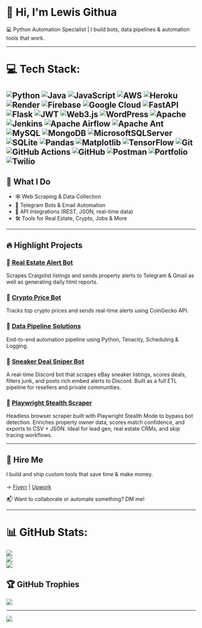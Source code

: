 # 👋 Hi, I'm Lewis Githua<br/>

💻 Python Automation Specialist | I build bots, data pipelines & automation tools that work.<br/>

---

# 💻 Tech Stack:
![Python](https://img.shields.io/badge/python-3670A0?style=for-the-badge&logo=python&logoColor=ffdd54) ![Java](https://img.shields.io/badge/java-%23ED8B00.svg?style=for-the-badge&logo=openjdk&logoColor=white) ![JavaScript](https://img.shields.io/badge/javascript-%23323330.svg?style=for-the-badge&logo=javascript&logoColor=%23F7DF1E) ![AWS](https://img.shields.io/badge/AWS-%23FF9900.svg?style=for-the-badge&logo=amazon-aws&logoColor=white) ![Heroku](https://img.shields.io/badge/heroku-%23430098.svg?style=for-the-badge&logo=heroku&logoColor=white) ![Render](https://img.shields.io/badge/Render-%46E3B7.svg?style=for-the-badge&logo=render&logoColor=white) ![Firebase](https://img.shields.io/badge/firebase-%23039BE5.svg?style=for-the-badge&logo=firebase) ![Google Cloud](https://img.shields.io/badge/GoogleCloud-%234285F4.svg?style=for-the-badge&logo=google-cloud&logoColor=white) ![FastAPI](https://img.shields.io/badge/FastAPI-005571?style=for-the-badge&logo=fastapi) ![Flask](https://img.shields.io/badge/flask-%23000.svg?style=for-the-badge&logo=flask&logoColor=white) ![JWT](https://img.shields.io/badge/JWT-black?style=for-the-badge&logo=JSON%20web%20tokens) ![Web3.js](https://img.shields.io/badge/web3.js-F16822?style=for-the-badge&logo=web3.js&logoColor=white) ![WordPress](https://img.shields.io/badge/WordPress-%23117AC9.svg?style=for-the-badge&logo=WordPress&logoColor=white) ![Apache](https://img.shields.io/badge/apache-%23D42029.svg?style=for-the-badge&logo=apache&logoColor=white) ![Jenkins](https://img.shields.io/badge/jenkins-%232C5263.svg?style=for-the-badge&logo=jenkins&logoColor=white) ![Apache Airflow](https://img.shields.io/badge/Apache%20Airflow-017CEE?style=for-the-badge&logo=Apache%20Airflow&logoColor=white) ![Apache Ant](https://img.shields.io/badge/Apache%20Ant-A81C7D?style=for-the-badge&logo=Apache%20Ant&logoColor=white) ![MySQL](https://img.shields.io/badge/mysql-4479A1.svg?style=for-the-badge&logo=mysql&logoColor=white) ![MongoDB](https://img.shields.io/badge/MongoDB-%234ea94b.svg?style=for-the-badge&logo=mongodb&logoColor=white) ![MicrosoftSQLServer](https://img.shields.io/badge/Microsoft%20SQL%20Server-CC2927?style=for-the-badge&logo=microsoft%20sql%20server&logoColor=white) ![SQLite](https://img.shields.io/badge/sqlite-%2307405e.svg?style=for-the-badge&logo=sqlite&logoColor=white) ![Pandas](https://img.shields.io/badge/pandas-%23150458.svg?style=for-the-badge&logo=pandas&logoColor=white) ![Matplotlib](https://img.shields.io/badge/Matplotlib-%23ffffff.svg?style=for-the-badge&logo=Matplotlib&logoColor=black) ![TensorFlow](https://img.shields.io/badge/TensorFlow-%23FF6F00.svg?style=for-the-badge&logo=TensorFlow&logoColor=white) ![Git](https://img.shields.io/badge/git-%23F05033.svg?style=for-the-badge&logo=git&logoColor=white) ![GitHub Actions](https://img.shields.io/badge/github%20actions-%232671E5.svg?style=for-the-badge&logo=githubactions&logoColor=white) ![GitHub](https://img.shields.io/badge/github-%23121011.svg?style=for-the-badge&logo=github&logoColor=white) ![Postman](https://img.shields.io/badge/Postman-FF6C37?style=for-the-badge&logo=postman&logoColor=white) ![Portfolio](https://img.shields.io/badge/Portfolio-%23000000.svg?style=for-the-badge&logo=firefox&logoColor=#FF7139) ![Twilio](https://img.shields.io/badge/Twilio-F22F46?style=for-the-badge&logo=Twilio&logoColor=white)
---
## 🚀 What I Do<br/>
- 🕸️ Web Scraping & Data Collection <br/> 
- 🤖 Telegram Bots & Email Automation <br/>
- 🔌 API Integrations (REST, JSON, real-time data)<br/>  
- 🛠️ Tools for Real Estate, Crypto, Jobs & More <br/>

---

## 🔥 Highlight Projects<br/>

### 📍 [Real Estate Alert Bot](https://github.com/Lewingtonnn/real-estate-scrapper) <br/> 
Scrapes Craigslist listings and sends property alerts to Telegram & Gmail as well as generating daily html reports.<br/>

### 📍 [Crypto Price Bot](https://github.com/Lewingtonnn/crypto-price-bot)<br/>  
Tracks top crypto prices and sends real-time alerts using CoinGecko API.

### 📍 [Data Pipeline Solutions](https://github.com/Lewingtonnn/Data-Pipline-Solutions)<br/>  
End-to-end automation pipeline using Python, Tenacity, Scheduling & Logging.<br/>

### 📍 [Sneaker Deal Sniper Bot](https://github.com/Lewingtonnn/Discord-ETL-data-pipeline)<br/>
A real-time Discord bot that scrapes eBay sneaker listings, scores deals, filters junk, and posts rich embed alerts to Discord. Built as a full ETL pipeline for resellers and private communities.

### 📍 [Playwright Stealth Scraper](https://github.com/Lewingtonnn/playwright_stealth_mode)  
Headless browser scraper built with Playwright Stealth Mode to bypass bot detection. Enriches property owner data, scores match confidence, and exports to CSV + JSON. Ideal for lead gen, real estate CRMs, and skip tracing workflows.

---

## 🛒 Hire Me
I build and ship custom tools that save time & make money.<br/>  
→ [Fiverr](https://www.fiverr.com/s/vv2XrQD) | [Upwork](https://www.upwork.com/freelancers/~017c8724343cc09b10)

📬 Want to collaborate or automate something? DM me!<br/>

---


# 📊 GitHub Stats:
![](https://github-readme-stats.vercel.app/api?username=Lewingtonnn&theme=codeSTACKr&hide_border=false&include_all_commits=false&count_private=false)<br/>
![](https://nirzak-streak-stats.vercel.app/?user=Lewingtonnn&theme=codeSTACKr&hide_border=false)<br/>
![](https://github-readme-stats.vercel.app/api/top-langs/?username=Lewingtonnn&theme=codeSTACKr&hide_border=false&include_all_commits=false&count_private=false&layout=compact)

## 🏆 GitHub Trophies
![](https://github-profile-trophy.vercel.app/?username=Lewingtonnn&theme=radical&no-frame=false&no-bg=true&margin-w=4)

---
[![](https://visitcount.itsvg.in/api?id=Lewingtonnn&icon=0&color=0)](https://visitcount.itsvg.in)

<!-- Proudly created with GPRM ( https://gprm.itsvg.in ) -->
